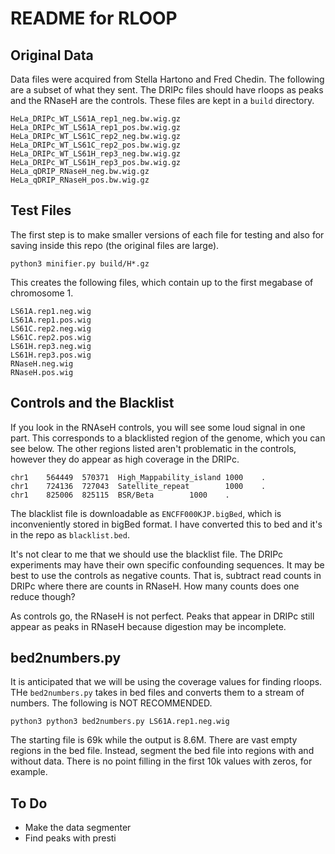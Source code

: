 README for RLOOP
================

## Original Data ##

Data files were acquired from Stella Hartono and Fred Chedin. The following are
a subset of what they sent. The DRIPc files should have rloops as peaks and the
RNaseH are the controls. These files are kept in a `build` directory.

```
HeLa_DRIPc_WT_LS61A_rep1_neg.bw.wig.gz
HeLa_DRIPc_WT_LS61A_rep1_pos.bw.wig.gz
HeLa_DRIPc_WT_LS61C_rep2_neg.bw.wig.gz
HeLa_DRIPc_WT_LS61C_rep2_pos.bw.wig.gz
HeLa_DRIPc_WT_LS61H_rep3_neg.bw.wig.gz
HeLa_DRIPc_WT_LS61H_rep3_pos.bw.wig.gz
HeLa_qDRIP_RNaseH_neg.bw.wig.gz
HeLa_qDRIP_RNaseH_pos.bw.wig.gz
```

## Test Files ##

The first step is to make smaller versions of each file for testing and also for
saving inside this repo (the original files are large).

	python3 minifier.py build/H*.gz

This creates the following files, which contain up to the first megabase of
chromosome 1.

```
LS61A.rep1.neg.wig
LS61A.rep1.pos.wig
LS61C.rep2.neg.wig
LS61C.rep2.pos.wig
LS61H.rep3.neg.wig
LS61H.rep3.pos.wig
RNaseH.neg.wig
RNaseH.pos.wig
```

## Controls and the Blacklist ##

If you look in the RNAseH controls, you will see some loud signal in one part.
This corresponds to a blacklisted region of the genome, which you can see below.
The other regions listed aren't problematic in the controls, however they do
appear as high coverage in the DRIPc.

```
chr1    564449  570371  High_Mappability_island 1000    .
chr1    724136  727043  Satellite_repeat        1000    .
chr1    825006  825115  BSR/Beta        1000    .
```

The blacklist file is downloadable as `ENCFF000KJP.bigBed`, which is
inconveniently stored in bigBed format. I have converted this to bed and it's in
the repo as `blacklist.bed`.

It's not clear to me that we should use the blacklist file. The DRIPc
experiments may have their own specific confounding sequences. It may be best to
use the controls as negative counts. That is, subtract read counts in DRIPc
where there are counts in RNaseH. How many counts does one reduce though?

As controls go, the RNaseH is not perfect. Peaks that appear in DRIPc still
appear as peaks in RNaseH because digestion may be incomplete.

## bed2numbers.py ##

It is anticipated that we will be using the coverage values for finding rloops.
THe `bed2numbers.py` takes in bed files and converts them to a stream of
numbers. The following is NOT RECOMMENDED.

	python3 python3 bed2numbers.py LS61A.rep1.neg.wig

The starting file is 69k while the output is 8.6M. There are vast empty regions
in the bed file. Instead, segment the bed file into regions with and without
data. There is no point filling in the first 10k values with zeros, for example.

## To Do ##

+ Make the data segmenter
+ Find peaks with presti

